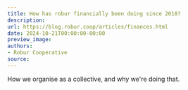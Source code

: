 ```yaml
---
title: How has robur financially been doing since 2018?
description:
url: https://blog.robur.coop/articles/finances.html
date: 2024-10-21T00:00:00-00:00
preview_image:
authors:
- Robur Cooperative
source:
---
```


How we organise as a collective, and why we're doing that.
